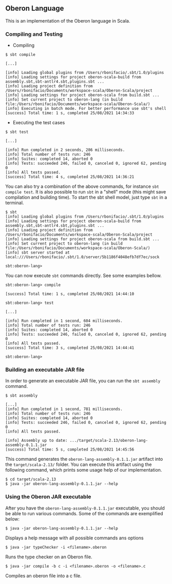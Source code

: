 ## Oberon Language

This is an implementation of the Oberon language in Scala.

### Compiling and Testing

   * Compiling
   
```shell
$ sbt compile

[...]

[info] Loading global plugins from /Users/rbonifacio/.sbt/1.0/plugins
[info] Loading settings for project oberon-scala-build from assembly.sbt,sbt-antlr4.sbt,plugins.sbt ...
[info] Loading project definition from /Users/rbonifacio/Documents/workspace-scala/Oberon-Scala/project
[info] Loading settings for project oberon-scala from build.sbt ...
[info] Set current project to oberon-lang (in build file:/Users/rbonifacio/Documents/workspace-scala/Oberon-Scala/)
[info] Executing in batch mode. For better performance use sbt's shell
[success] Total time: 1 s, completed 25/08/2021 14:34:33
```

   * Executing the test cases

```shell
$ sbt test

[...]

[info] Run completed in 2 seconds, 286 milliseconds.
[info] Total number of tests run: 246
[info] Suites: completed 14, aborted 0
[info] Tests: succeeded 246, failed 0, canceled 0, ignored 62, pending 0
[info] All tests passed.
[success] Total time: 4 s, completed 25/08/2021 14:36:21

```

You can also try a combination of the above commands, for instance `sbt compile test`. It is also possible to run `sbt` in a "shell" mode (this might save compilation and building time). To start the sbt shell model, just type `sbt` in a terminal.

```shell
$ sbt
[info] Loading global plugins from /Users/rbonifacio/.sbt/1.0/plugins
[info] Loading settings for project oberon-scala-build from assembly.sbt,sbt-antlr4.sbt,plugins.sbt ...
[info] Loading project definition from /Users/rbonifacio/Documents/workspace-scala/Oberon-Scala/project
[info] Loading settings for project oberon-scala from build.sbt ...
[info] Set current project to oberon-lang (in build file:/Users/rbonifacio/Documents/workspace-scala/Oberon-Scala/)
[info] sbt server started at local:///Users/rbonifacio/.sbt/1.0/server/5b1186f4048efb7df7ec/sock

sbt:oberon-lang> 
```

You can now execute `sbt` commands directly. See some examples bellow. 


```shell
sbt:oberon-lang> compile

[success] Total time: 1 s, completed 25/08/2021 14:44:10

sbt:oberon-lang> test

[...]

[info] Run completed in 1 second, 604 milliseconds.
[info] Total number of tests run: 246
[info] Suites: completed 14, aborted 0
[info] Tests: succeeded 246, failed 0, canceled 0, ignored 62, pending 0
[info] All tests passed.
[success] Total time: 3 s, completed 25/08/2021 14:44:41

sbt:oberon-lang>
```

### Building an executable JAR file

In order to generate an executable JAR file, you can run the `sbt assembly` command.

```shell
$ sbt assembly

[...]
[info] Run completed in 1 second, 781 milliseconds.
[info] Total number of tests run: 246
[info] Suites: completed 14, aborted 0
[info] Tests: succeeded 246, failed 0, canceled 0, ignored 62, pending 0
[info] All tests passed.

[info] Assembly up to date: .../target/scala-2.13/oberon-lang-assembly-0.1.1.jar
[success] Total time: 5 s, completed 25/08/2021 14:45:56

```

This command generates the `oberon-lang-assembly-0.1.1.jar` artifact into the `target/scala-2.13/` folder. You can execute this artifact using the following command, which prints some usage help of our implementation.

```shell
$ cd target/scala-2.13
$ java -jar oberon-lang-assembly-0.1.1.jar --help
```

### Using the Oberon JAR executable

After you have the `oberon-lang-assembly-0.1.1.jar` executable, you should be able to run various commands. Some of the commands are exemplified below:

```
$ java -jar oberon-lang-assembly-0.1.1.jar --help
```
Displays a help message with all possible commands ans options


```
$ java -jar typeChecker -i <filename>.oberon
```
Runs the type checker on an Oberon file.

```
$ java -jar compile -b c -i <filename>.oberon -o <filename>.c
```
Compiles an oberon file into a c file.
